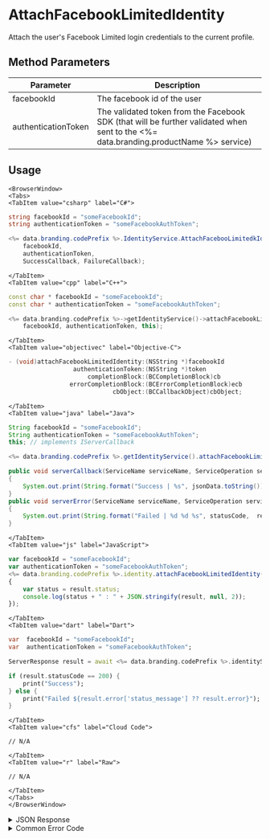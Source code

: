 # AttachFacebookLimitedIdentity

Attach the user's Facebook Limited login credentials to the current profile.



<PartialServop service_name="identity" operation_name="ATTACH" />

## Method Parameters
Parameter | Description
--------- | -----------
facebookId | The facebook id of the user
authenticationToken | The validated token from the Facebook SDK (that will be further validated when sent to the <%= data.branding.productName %> service)

## Usage

```mdx-code-block
<BrowserWindow>
<Tabs>
<TabItem value="csharp" label="C#">
```

```csharp
string facebookId = "someFacebookId";
string authenticationToken = "someFacebookAuthToken";

<%= data.branding.codePrefix %>.IdentityService.AttachFacebooLimitedkIdentity(
    facebookId,
    authenticationToken,
    SuccessCallback, FailureCallback);
```

```mdx-code-block
</TabItem>
<TabItem value="cpp" label="C++">
```

```cpp
const char * facebookId = "someFacebookId";
const char * authenticationToken = "someFacebookAuthToken";

<%= data.branding.codePrefix %>->getIdentityService()->attachFacebookLimitedIdentity(
    facebookId, authenticationToken, this);
```

```mdx-code-block
</TabItem>
<TabItem value="objectivec" label="Objective-C">
```

```objectivec
- (void)attachFacebookLimitedIdentity:(NSString *)facebookId
                  authenticationToken:(NSString *)token
                      completionBlock:(BCCompletionBlock)cb
                 errorCompletionBlock:(BCErrorCompletionBlock)ecb
                             cbObject:(BCCallbackObject)cbObject;
```

```mdx-code-block
</TabItem>
<TabItem value="java" label="Java">
```

```java
String facebookId = "someFacebookId";
String authenticationToken = "someFacebookAuthToken";
this; // implements IServerCallback

<%= data.branding.codePrefix %>.getIdentityService().attachFacebookLimitedIdentity(facebookId, authenticationToken, this);

public void serverCallback(ServiceName serviceName, ServiceOperation serviceOperation, JSONObject jsonData)
{
    System.out.print(String.format("Success | %s", jsonData.toString()));
}
public void serverError(ServiceName serviceName, ServiceOperation serviceOperation, int statusCode, int reasonCode, String jsonError)
{
    System.out.print(String.format("Failed | %d %d %s", statusCode,  reasonCode, jsonError.toString()));
}
```

```mdx-code-block
</TabItem>
<TabItem value="js" label="JavaScript">
```

```javascript
var facebookId = "someFacebookId";
var authenticationToken = "someFacebookAuthToken";
<%= data.branding.codePrefix %>.identity.attachFacebookLimitedIdentity(facebookId, authenticationToken, result =>
{
	var status = result.status;
	console.log(status + " : " + JSON.stringify(result, null, 2));
});
```

```mdx-code-block
</TabItem>
<TabItem value="dart" label="Dart">
```

```dart
var  facebookId = "someFacebookId";
var  authenticationToken = "someFacebookAuthToken";

ServerResponse result = await <%= data.branding.codePrefix %>.identityService.attachFacebookLimitedIdentity(facebookId:facebookId, authenticationToken:authenticationToken);

if (result.statusCode == 200) {
    print("Success");
} else {
    print("Failed ${result.error['status_message'] ?? result.error}");
}
```

```mdx-code-block
</TabItem>
<TabItem value="cfs" label="Cloud Code">
```

```cfscript
// N/A
```

```mdx-code-block
</TabItem>
<TabItem value="r" label="Raw">
```

```cfscript
// N/A
```

```mdx-code-block
</TabItem>
</Tabs>
</BrowserWindow>
```

<details>
<summary>JSON Response</summary>

```json
{
    "status" : 200,
    "data" : null
}
```
</details>

<details>
<summary>Common Error Code</summary>

### Status Codes
Code | Name | Description
---- | ---- | -----------
40211 | DUPLICATE_IDENTITY_TYPE | Returned when trying to attach an identity type that already exists for that profile. For instance you can have only one Facebook identity for a profile.
40212 | MERGE_PROFILES | Returned when trying to attach an identity type that would result in two profiles being merged into one (for instance an anonymous account and a Facebook account).

</details>


